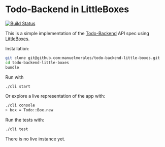 # Todo-Backend in LittleBoxes

[![Build Status](https://travis-ci.org/manuelmorales/todo-backend-little-boxes.svg?branch=master)](https://travis-ci.org/manuelmorales/todo-backend-little-boxes)

This is a simple implementation of the 
[Todo-Backend](https://www.todobackend.com/) API spec using
[LittleBoxes](https://github.com/manuelmorales/little-boxes).

Installation:

```bash
git clone git@github.com:manuelmorales/todo-backend-little-boxes.git
cd todo-backend-little-boxes
bundle
```

Run with

```bash
./cli start
```

Or explore a live representation of the app with:

```bash
./cli console
> box = Todo::Box.new
```

Run the tests with:

```bash
./cli test
```

There is no live instance yet.
